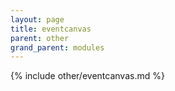 ```yaml
---
layout: page
title: eventcanvas
parent: other
grand_parent: modules
---
```


{% include other/eventcanvas.md %}
